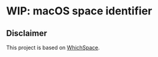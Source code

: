 # WIP: macOS space identifier

## Disclaimer
This project is based on [WhichSpace](https://github.com/gechr/WhichSpace/).
